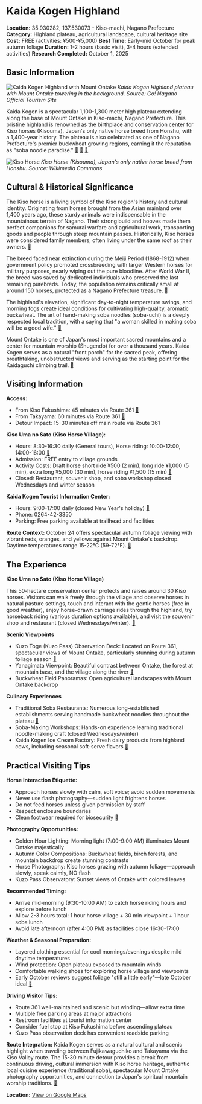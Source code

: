 # Kaida Kogen Highland

**Location:** 35.930282, 137.530073 - Kiso-machi, Nagano Prefecture
**Category:** Highland plateau, agricultural landscape, cultural heritage site
**Cost:** FREE (activities: ¥500-¥5,000)
**Best Time:** Early-mid October for peak autumn foliage
**Duration:** 1-2 hours (basic visit), 3-4 hours (extended activities)
**Research Completed:** October 1, 2025

## Basic Information

![Kaida Kogen Highland with Mount Ontake](https://go-nagano.a.kuroco-img.app/v=1633066958/files/topics/5397_ext_01_en_0.jpg)
*Kaida Kogen Highland plateau with Mount Ontake towering in the background. Source: Go! Nagano Official Tourism Site*

Kaida Kogen is a spectacular 1,100-1,300 meter high plateau extending along the base of Mount Ontake in Kiso-machi, Nagano Prefecture. This pristine highland is renowned as the birthplace and conservation center for Kiso horses (Kisouma), Japan's only native horse breed from Honshu, with a 1,400-year history. The plateau is also celebrated as one of Nagano Prefecture's premier buckwheat growing regions, earning it the reputation as "soba noodle paradise." [🔗](https://db.go-nagano.net/en/topics_detail6/id=5397) [🔗](https://en.wikipedia.org/wiki/Kiso_Horse) [🔗](https://japantravel.navitime.com/en/area/jp/spot/02301-4200040/)

![Kiso Horse](https://upload.wikimedia.org/wikipedia/commons/6/6b/%E6%9C%A8%E6%9B%BD%E9%A7%92_1.jpg)
*Kiso Horse (Kisouma), Japan's only native horse breed from Honshu. Source: Wikimedia Commons*

## Cultural & Historical Significance

The Kiso horse is a living symbol of the Kiso region's history and cultural identity. Originating from horses brought from the Asian mainland over 1,400 years ago, these sturdy animals were indispensable in the mountainous terrain of Nagano. Their strong build and hooves made them perfect companions for samurai warfare and agricultural work, transporting goods and people through steep mountain passes. Historically, Kiso horses were considered family members, often living under the same roof as their owners. [🔗](https://japanrailandtravel.com/interests/activities/cultural-nature-activities/kiso-uma-no-sato/)

The breed faced near extinction during the Meiji Period (1868-1912) when government policy promoted crossbreeding with larger Western horses for military purposes, nearly wiping out the pure bloodline. After World War II, the breed was saved by dedicated individuals who preserved the last remaining purebreds. Today, the population remains critically small at around 150 horses, protected as a Nagano Prefecture treasure. [🔗](https://en.wikipedia.org/wiki/Kiso_Horse)

The highland's elevation, significant day-to-night temperature swings, and morning fogs create ideal conditions for cultivating high-quality, aromatic buckwheat. The art of hand-making soba noodles (soba-uchi) is a deeply respected local tradition, with a saying that "a woman skilled in making soba will be a good wife." [🔗](https://japantravel.navitime.com/en/area/jp/spot/02301-4200040/)

Mount Ontake is one of Japan's most important sacred mountains and a center for mountain worship (Shugendo) for over a thousand years. Kaida Kogen serves as a natural "front porch" for the sacred peak, offering breathtaking, unobstructed views and serving as the starting point for the Kaidaguchi climbing trail. [🔗](https://thejapanalps.com/en/route/mt-ontake/)

## Visiting Information

**Access:**
- From Kiso Fukushima: 45 minutes via Route 361 [🔗](https://japantravel.navitime.com/en/area/jp/spot/02301-4200040/)
- From Takayama: 60 minutes via Route 361 [🔗](https://japantravel.navitime.com/en/area/jp/spot/02301-4200040/)
- Detour Impact: 15-30 minutes off main route via Route 361

**Kiso Uma no Sato (Kiso Horse Village):**
- Hours: 8:30-16:30 daily (General tours), Horse riding: 10:00-12:00, 14:00-16:00 [🔗](https://japanrailandtravel.com/interests/activities/cultural-nature-activities/kiso-uma-no-sato/)
- Admission: FREE entry to village grounds
- Activity Costs: Draft horse short ride ¥500 (2 min), long ride ¥1,000 (5 min), extra long ¥5,000 (30 min), horse riding ¥1,500 (15 min) [🔗](https://japanrailandtravel.com/interests/activities/cultural-nature-activities/kiso-uma-no-sato/)
- Closed: Restaurant, souvenir shop, and soba workshop closed Wednesdays and winter season

**Kaida Kogen Tourist Information Center:**
- Hours: 9:00-17:00 daily (closed New Year's holiday) [🔗](https://japantravel.navitime.com/en/area/jp/spot/02301-4200040/)
- Phone: 0264-42-3350
- Parking: Free parking available at trailhead and facilities

**Route Context:** October 24 offers spectacular autumn foliage viewing with vibrant reds, oranges, and yellows against Mount Ontake's backdrop. Daytime temperatures range 15-22°C (59-72°F). [🔗](https://japanrailandtravel.com/interests/activities/cultural-nature-activities/kiso-uma-no-sato/)

## The Experience

**Kiso Uma no Sato (Kiso Horse Village)**

This 50-hectare conservation center protects and raises around 30 Kiso horses. Visitors can walk freely through the village and observe horses in natural pasture settings, touch and interact with the gentle horses (free in good weather), enjoy horse-drawn carriage rides through the highland, try horseback riding (various duration options available), and visit the souvenir shop and restaurant (closed Wednesdays/winter). [🔗](https://japanrailandtravel.com/interests/activities/cultural-nature-activities/kiso-uma-no-sato/)

**Scenic Viewpoints**

- Kuzo Toge (Kuzo Pass) Observation Deck: Located on Route 361, spectacular views of Mount Ontake, particularly stunning during autumn foliage season [🔗](https://thejapanalps.com/en/route/mt-ontake/route-02/)
- Yanagimata Viewpoint: Beautiful contrast between Ontake, the forest at mountain base, and the village along the river [🔗](https://db.go-nagano.net/en/topics_detail6/id=5397)
- Buckwheat Field Panoramas: Open agricultural landscapes with Mount Ontake backdrop

**Culinary Experiences**

- Traditional Soba Restaurants: Numerous long-established establishments serving handmade buckwheat noodles throughout the plateau [🔗](https://japantravel.navitime.com/en/area/jp/spot/02301-4200040/)
- Soba-Making Workshops: Hands-on experience learning traditional noodle-making craft (closed Wednesdays/winter)
- Kaida Kogen Ice Cream Factory: Fresh dairy products from highland cows, including seasonal soft-serve flavors [🔗](https://japantravel.navitime.com/en/area/jp/spot/02301-4200746/)

## Practical Visiting Tips

**Horse Interaction Etiquette:**
- Approach horses slowly with calm, soft voice; avoid sudden movements
- Never use flash photography—sudden light frightens horses
- Do not feed horses unless given permission by staff
- Respect enclosure boundaries
- Clean footwear required for biosecurity [🔗](https://japanrailandtravel.com/interests/activities/cultural-nature-activities/kiso-uma-no-sato/)

**Photography Opportunities:**
- Golden Hour Lighting: Morning light (7:00-9:00 AM) illuminates Mount Ontake majestically
- Autumn Color Compositions: Buckwheat fields, birch forests, and mountain backdrop create stunning contrasts
- Horse Photography: Kiso horses grazing with autumn foliage—approach slowly, speak calmly, NO flash
- Kuzo Pass Observatory: Sunset views of Ontake with colored leaves

**Recommended Timing:**
- Arrive mid-morning (9:30-10:00 AM) to catch horse riding hours and explore before lunch
- Allow 2-3 hours total: 1 hour horse village + 30 min viewpoint + 1 hour soba lunch
- Avoid late afternoon (after 4:00 PM) as facilities close 16:30-17:00

**Weather & Seasonal Preparation:**
- Layered clothing essential for cool mornings/evenings despite mild daytime temperatures
- Wind protection: Open plateau exposed to mountain winds
- Comfortable walking shoes for exploring horse village and viewpoints
- Early October reviews suggest foliage "still a little early"—late October ideal [🔗](https://wanderlog.com/place/details/5915336/kaida-kogen-highlands)

**Driving Visitor Tips:**
- Route 361 well-maintained and scenic but winding—allow extra time
- Multiple free parking areas at major attractions
- Restroom facilities at tourist information center
- Consider fuel stop at Kiso Fukushima before ascending plateau
- Kuzo Pass observation deck has convenient roadside parking

**Route Integration:**
Kaida Kogen serves as a natural cultural and scenic highlight when traveling between Fujikawaguchiko and Takayama via the Kiso Valley route. The 15-30 minute detour provides a break from continuous driving, cultural immersion with Kiso horse heritage, authentic local cuisine experience (traditional soba), spectacular Mount Ontake photography opportunities, and connection to Japan's spiritual mountain worship traditions. [🔗](https://db.go-nagano.net/en/area-guide/cities/kiso/)

**Location:** [View on Google Maps](https://maps.google.com/maps?q=35.930282,137.530073)